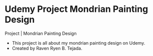 # Udemy Project Mondrian Painting Design
Project | Mondrian Painting Design
- This project is all about my mondrian painting design on Udemy.
- Created by Raven Ryen B. Tejada.
